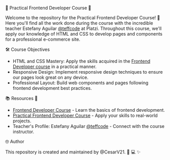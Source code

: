 🌟 Practical Frontend Developer Course 🌟

Welcome to the repository for the Practical Frontend Developer Course! 🚀 Here you'll find all the work done during the course with the incredible teacher Estefany Aguilar [@teffcode](https://github.com/teffcode) at Platzi. Throughout this course, we'll apply our knowledge of HTML and CSS to develop pages and components for a professional e-commerce site.

🛠️ Course Objectives

- HTML and CSS Mastery: Apply the skills acquired in the [Frontend Developer course](https://platzi.com/cursos/frontend-developer/) in a practical manner.
- Responsive Design: Implement responsive design techniques to ensure our pages look great on any device.
- Professional Layout: Build web components and pages following frontend development best practices.

📚 Resources 📝

- [Frontend Developer Course](https://platzi.com/cursos/frontend-developer/) - Learn the basics of frontend development.
- [Practical Frontend Developer Course](https://platzi.com/cursos/frontend-developer-practico/) - Apply your skills to real-world projects.
- Teacher's Profile: Estefany Aguilar [@teffcode](https://github.com/teffcode) - Connect with the course instructor.

🤓 Author

This repository is created and maintained by @CesarV21. 🚀 💻 ✨
